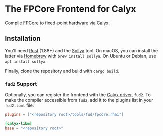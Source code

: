 # The FPCore Frontend for Calyx

Compile [FPCore][fpcore] to fixed-point hardware via [Calyx][calyx].

## Installation

You'll need [Rust][rust] (1.88+) and the [Sollya][sollya] tool. On macOS, you
can install the latter via [Homebrew][brew] with `brew install sollya`. On
Ubuntu or Debian, use `apt install sollya`.

Finally, clone the repository and build with `cargo build`.

### `fud2` Support

Optionally, you can register the frontend with the [Calyx driver][fud2], `fud2`.
To make the compiler accessible from `fud2`, add it to the plugins list in your
`fud2.toml` file:

```toml
plugins = ["<repository root>/tools/fud/fpcore.rhai"]

[calyx-libm]
base = "<repository root>"
```

[brew]: https://brew.sh/
[calyx]: https://calyxir.org/
[fpcore]: https://fpbench.org/spec/fpcore-2.0.html
[fud2]: https://docs.calyxir.org/running-calyx/fud2/index.html
[rust]: https://doc.rust-lang.org/cargo/getting-started/installation.html
[sollya]: https://www.sollya.org/
